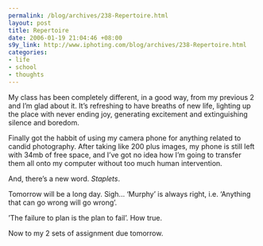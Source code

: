 ```yaml
--- 
permalink: /blog/archives/238-Repertoire.html
layout: post
title: Repertoire
date: 2006-01-19 21:04:46 +08:00
s9y_link: http://www.iphoting.com/blog/archives/238-Repertoire.html
categories: 
- life
- school
- thoughts
---
```

<p class="whiteline"><p>My class has been completely different, in a good way, from my previous 2 and I&#8217;m glad about it. It&#8217;s refreshing to have breaths of new life, lighting up the place with never ending joy, generating excitement and extinguishing silence and boredom.</p>
</p><p class="whiteline"><p>Finally got the habbit of using my camera phone for anything related to candid photography. After taking like 200 plus images, my phone is still left with 34mb of free space, and I&#8217;ve got no idea how I&#8217;m going to transfer them all onto my computer without too much human intervention.</p>
</p><p class="whiteline"><p>And, there&#8217;s a new word. <i>Staplets</i>.</p>
</p><p class="whiteline"><p>Tomorrow will be a long day. Sigh... &#8216;Murphy&#8217; is always right, i.e. &#8216;Anything that can go wrong will go wrong&#8217;.</p>
</p><p class="whiteline"><p>&#8217;The failure to plan is the plan to fail&#8217;. How true.</p>
</p><p class="break"><p>Now to my 2 sets of assignment due tomorrow.</p></p>
